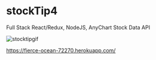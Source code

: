 # stockTip4
Full Stack React/Redux, NodeJS, AnyChart Stock Data API

![stocktipgif](https://user-images.githubusercontent.com/25482392/52168281-31279a00-26f6-11e9-8f05-6a7dfef70d0a.gif)

https://fierce-ocean-72270.herokuapp.com/

